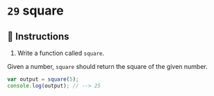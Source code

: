 # `29` square

## 📝 Instructions

1. Write a function called `square`.

Given a number, `square` should return the square of the given number.

```Javascript
var output = square(5);
console.log(output); // --> 25
```